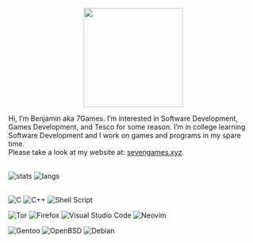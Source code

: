 <p align="center"><img src="https://user-images.githubusercontent.com/37799440/186523967-20e292b2-7656-4ce2-872d-18b85600caad.jpeg" width=200 height=200></p>


Hi, I’m Benjamin aka 7Games. I’m interested in Software Development, Games Development, and Tesco for some reason. I’m in college learning Software Development and I work on games and programs in my spare time.<br>
Please take a look at my website at: [sevengames.xyz](https://sevengames.xyz).<br><br>

![stats](https://github-readme-stats.vercel.app/api?username=7games&show_icons=true&theme=github_dark&hide_border=true)
![langs](https://github-readme-stats.vercel.app/api/top-langs/?username=7Games&theme=github_dark&layout=compact&hide_border=true)<br><br>

![C](https://img.shields.io/badge/c-%2300599C.svg?style=for-the-badge&logo=c&logoColor=white)
![C++](https://img.shields.io/badge/c++-%2300599C.svg?style=for-the-badge&logo=c%2B%2B&logoColor=white)
![Shell Script](https://img.shields.io/badge/shell_script-%23121011.svg?style=for-the-badge&logo=gnu-bash&logoColor=white)<br>

![Tor](https://img.shields.io/badge/Tor-7D4698?style=for-the-badge&logo=Tor-Browser&logoColor=white)
![Firefox](https://img.shields.io/badge/Firefox-FF7139?style=for-the-badge&logo=Firefox-Browser&logoColor=white)
![Visual Studio Code](https://img.shields.io/badge/Visual%20Studio%20Code-0078d7.svg?style=for-the-badge&logo=visual-studio-code&logoColor=white)
![Neovim](https://img.shields.io/badge/NeoVim-%2357A143.svg?&style=for-the-badge&logo=neovim&logoColor=white)<br>

![Gentoo](https://img.shields.io/badge/Gentoo-54487A?style=for-the-badge&logo=gentoo&logoColor=white)
![OpenBSD](https://img.shields.io/badge/-OpenBSD-%23FCC771?style=for-the-badge&logo=openbsd&logoColor=black)
![Debian](https://img.shields.io/badge/Debian-D70A53?style=for-the-badge&logo=debian&logoColor=white)<br>
